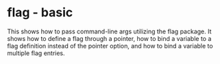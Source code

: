 # flag - basic

This shows how to pass command-line args utilizing the flag package. It shows how to define a flag through a pointer, how to bind a variable to a flag definition instead of the pointer option, and how to bind a variable to multiple flag entries.
